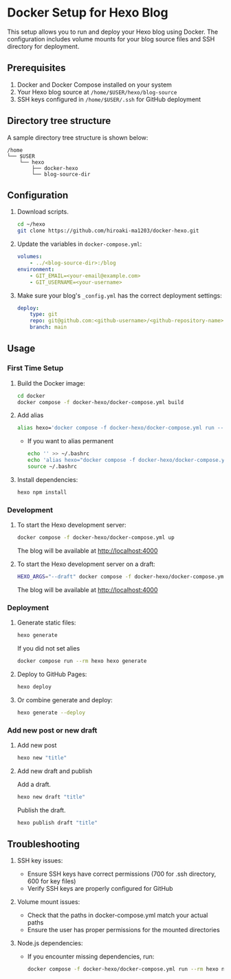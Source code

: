 # Docker Setup for Hexo Blog

This setup allows you to run and deploy your Hexo blog using Docker.
The configuration includes volume mounts for your blog source files and SSH directory for deployment.

## Prerequisites

1. Docker and Docker Compose installed on your system
1. Your Hexo blog source at `/home/$USER/hexo/blog-source`
1. SSH keys configured in `/home/$USER/.ssh` for GitHub deployment

## Directory tree structure

A sample directory tree structure is shown below:

```text
/home
└── $USER
    └── hexo
        ├── docker-hexo
        └── blog-source-dir
```

## Configuration

1. Download scripts.

    ```bash
    cd ~/hexo
    git clone https://github.com/hiroaki-ma1203/docker-hexo.git
    ```

1. Update the variables in `docker-compose.yml`:

    ```yaml
    volumes:
        - ../<blog-source-dir>:/blog
    environment:
        - GIT_EMAIL=<your-email@example.com>
        - GIT_USERNAME=<your-username>
    ```

1. Make sure your blog's `_config.yml` has the correct deployment settings:

    ```yaml
    deploy:
        type: git
        repo: git@github.com:<github-username>/<github-repository-name>.github.io.git
        branch: main
    ```

## Usage

### First Time Setup

1. Build the Docker image:

    ```bash
    cd docker
    docker compose -f docker-hexo/docker-compose.yml build
    ```

1. Add alias

    ```bash
    alias hexo='docker compose -f docker-hexo/docker-compose.yml run --rm hexo hexo'
    ```

    - If you want to alias permanent

        ```bash
        echo '' >> ~/.bashrc
        echo 'alias hexo="docker compose -f docker-hexo/docker-compose.yml run --rm hexo hexo"'
        source ~/.bashrc
        ```

1. Install dependencies:

    ```bash
    hexo npm install
    ```

### Development

1. To start the Hexo development server:

    ```bash
    docker compose -f docker-hexo/docker-compose.yml up
    ```

    The blog will be available at <http://localhost:4000>

1. To start the Hexo development server on a draft:

    ```bash
    HEXO_ARGS="--draft" docker compose -f docker-hexo/docker-compose.yml up
    ```

    The blog will be available at <http://localhost:4000>

### Deployment

1. Generate static files:

    ```bash
    hexo generate
    ```

    If you did not set alies

    ```bash
    docker compose run --rm hexo hexo generate
    ```

1. Deploy to GitHub Pages:

    ```bash
    hexo deploy
    ```

1. Or combine generate and deploy:

    ```bash
    hexo generate --deploy
    ```

### Add new post or new draft

1. Add new post

    ```bash
    hexo new "title"
    ```

1. Add new draft and publish

    Add a draft.

    ```bash
    hexo new draft "title"
    ```

    Publish the draft.

    ```bash
    hexo publish draft "title"
    ```

## Troubleshooting

1. SSH key issues:
    - Ensure SSH keys have correct permissions (700 for .ssh directory, 600 for key files)
    - Verify SSH keys are properly configured for GitHub

2. Volume mount issues:
    - Check that the paths in docker-compose.yml match your actual paths
    - Ensure the user has proper permissions for the mounted directories

3. Node.js dependencies:
    - If you encounter missing dependencies, run:

        ```bash
        docker compose -f docker-hexo/docker-compose.yml run --rm hexo npm install
        ```
